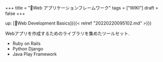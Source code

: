 +++
title = "📝Web アプリケーションフレームワーク"
tags = ["WIKI"]
draft = false
+++

up: [📝Web Development Basics]({{< relref "20220220095102.md" >}})

Webアプリを作成するためのライブラリを集めたツールセット.

-   Ruby on Rails
-   Python Django
-   Java Play Framework
